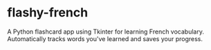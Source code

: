 # flashy-french
A Python flashcard app using Tkinter for learning French vocabulary. Automatically tracks words you've learned and saves your progress.
